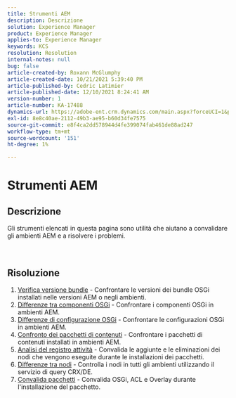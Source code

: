 ```yaml
---
title: Strumenti AEM
description: Descrizione
solution: Experience Manager
product: Experience Manager
applies-to: Experience Manager
keywords: KCS
resolution: Resolution
internal-notes: null
bug: false
article-created-by: Roxann McGlumphy
article-created-date: 10/21/2021 5:39:40 PM
article-published-by: Cedric Latimier
article-published-date: 12/10/2021 8:24:41 AM
version-number: 1
article-number: KA-17488
dynamics-url: https://adobe-ent.crm.dynamics.com/main.aspx?forceUCI=1&pagetype=entityrecord&etn=knowledgearticle&id=37f882db-9532-ec11-b6e5-000d3a5ba97a
exl-id: 8e8c40ae-2112-49b3-ae95-b60d34fe7575
source-git-commit: e8f4ca2dd578944d4fe399074fab461de88ad247
workflow-type: tm+mt
source-wordcount: '151'
ht-degree: 1%

---
```


# Strumenti AEM

## Descrizione

Gli strumenti elencati in questa pagina sono utilità che aiutano a convalidare gli ambienti AEM e a risolvere i problemi.<br><br><br>

## Risoluzione


1. [Verifica versione bundle](https://helpx.adobe.com/experience-manager/kb/tools/bundle-version-checker.html) - Confrontare le versioni dei bundle OSGi installati nelle versioni AEM o negli ambienti.
2. [Differenze tra componenti OSGi](https://helpx.adobe.com/experience-manager/kb/tools/osgi-component-diff.html) - Confrontare i componenti OSGi in ambienti AEM.
3. [Differenze di configurazione OSGi](https://helpx.adobe.com/experience-manager/kb/tools/osgi-configuration-diff.html) - Confrontare le configurazioni OSGi in ambienti AEM.
4. [Confronto dei pacchetti di contenuti](https://helpx.adobe.com/experience-manager/kb/tools/content-package-comparator.html) - Confrontare i pacchetti di contenuti installati in ambienti AEM.
5. [Analisi del registro attività](https://helpx.adobe.com/experience-manager/kb/tools/activity-log-analyzer.html) - Convalida le aggiunte e le eliminazioni dei nodi che vengono eseguite durante le installazioni dei pacchetti.
6. [Differenze tra nodi](https://helpx.adobe.com/experience-manager/kb/tools/aem-node-diff.html) - Controlla i nodi in tutti gli ambienti utilizzando il servizio di query CRX/DE.
7. [Convalida pacchetti](https://helpx.adobe.com/experience-manager/6-4/sites/administering/using/package-manager.html#ValidatingPackages) - Convalida OSGi, ACL e Overlay durante l&#39;installazione del pacchetto.
